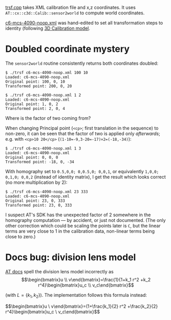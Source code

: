 [trsf.cpp](/trsf.cpp) takes XML calibration file and x,z coordinates. It uses `AT::cx::c3d::Calib::sensor2world` to compute world coordinates.

[c6-mcs-4090-noop.xml](/c6-mcs-4090-noop.xml) was hand-edited to set all transformation steps to identity (following [3D Calibration model](http://docs.automationtechnology.de/software/cxsdk/concepts_3d/?h=#camera_model).

# Doubled coordinate mystery

The `sensor2world` routine consistently returns both coordinates doubled:

```
$ ./trsf c6-mcs-4090-noop.xml 100 10
Loaded: c6-mcs-4090-noop.xml
Original point: 100, 0, 10
Transformed point: 200, 0, 20

$ ./trsf c6-mcs-4090-noop.xml 1 2
Loaded: c6-mcs-4090-noop.xml
Original point: 1, 0, 2
Transformed point: 2, 0, 4
```

Where is the factor of two coming from?

When changing Principal point (`<cp>`; first translation in the sequence) to non-zero, it can be seen that the factor of two is applied only *afterwards*; e.g. with `<cp>10 20</cp>` (`(1-10=-9,3-20=-17)×2=(-18,-34)`):
```
$ ./trsf c6-mcs-4090-noop.xml 1 3
Loaded: c6-mcs-4090-noop.xml
Original point: 0, 0, 0
Transformed point: -18, 0, -34
```

With homography set to `0.5,0,0; 0,0.5,0; 0,0,1`, or equivalently `1,0,0; 0,1,0; 0,0,2` (instead of identity matrix), I get the result which looks correct (no more multiplication by 2):

```
$ ./trsf c6-mcs-4090-noop.xml 23 333
Loaded: c6-mcs-4090-noop.xml
Original point: 23, 0, 333
Transformed point: 23, 0, 333
```

I suspect AT's SDK has the unexpected factor of 2 somewhere in the homography computation — by accident, or just not documented. (The only other correction which could be scaling the points later is `C`, but the linear terms are very close to 1 in the calibration data, non-linear terms being close to zero.)

# Docs bug: division lens model

[AT docs](http://docs.automationtechnology.de/software/cxsdk/concepts_3d/?h=#calib_step5_1) spell the division lens model incorrectly as $$\begin{bmatrix}u \\ v\end{bmatrix}=\frac{1}{1+k_1 r^2 +k_2 r^4}\begin{bmatrix}u_c \\ v_c\end{bmatrix}$$

(with $L=\{k_1,k_2\}$). The implementation follows this formula instead:

$$\begin{bmatrix}u \\ v\end{bmatrix}=(1+\frac{k_1}{2} r^2 +\frac{k_2}{2} r^4}\begin{bmatrix}u_c \\ v_c\end{bmatrix}$$
